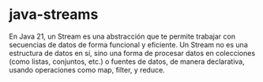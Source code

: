# java-streams
En Java 21, un Stream es una abstracción que te permite trabajar con secuencias de datos de forma funcional y eficiente. Un Stream no es una estructura de datos en sí, sino una forma de procesar datos en colecciones (como listas, conjuntos, etc.) o fuentes de datos, de manera declarativa, usando operaciones como map, filter, y reduce.
